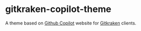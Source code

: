 # gitkraken-copilot-theme
A theme based on [Github Copilot](https://copilot.github.com/) website for [Gitkraken](https://gitkraken.com) clients.